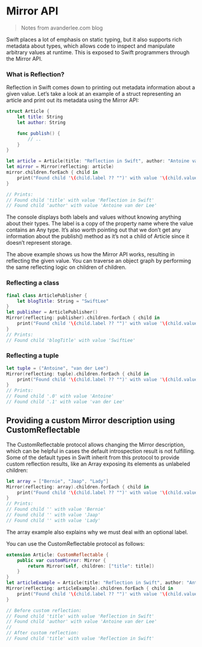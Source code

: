 # Mirror API

> Notes from avanderlee.com blog

Swift places a lot of emphasis on static typing, but it also supports rich metadata about types, which allows code to inspect and manipulate arbitrary values at runtime. This is exposed to Swift programmers through the Mirror API.

### What is Reflection?

Reflection in Swift comes down to printing out metadata information about a given value. Let’s take a look at an example of a struct representing an article and print out its metadata using the Mirror API:

```swift
struct Article {
    let title: String
    let author: String

    func publish() {
        // ..
    }
}

let article = Article(title: "Reflection in Swift", author: "Antoine van der Lee")
let mirror = Mirror(reflecting: article)
mirror.children.forEach { child in
    print("Found child '\(child.label ?? "")' with value '\(child.value)'")
}

// Prints:
// Found child 'title' with value 'Reflection in Swift'
// Found child 'author' with value 'Antoine van der Lee'
```

The console displays both labels and values without knowing anything about their types. The label is a copy of the property name where the value contains an Any type. It’s also worth pointing out that we don’t get any information about the publish() method as it’s not a child of Article since it doesn’t represent storage.

The above example shows us how the Mirror API works, resulting in reflecting the given value. You can traverse an object graph by performing the same reflecting logic on children of children.

### Reflecting a class

```Swift
final class ArticlePublisher {
    let blogTitle: String = "SwiftLee"
}
let publisher = ArticlePublisher()
Mirror(reflecting: publisher).children.forEach { child in
    print("Found child '\(child.label ?? "")' with value '\(child.value)'")
}
// Prints:
// Found child 'blogTitle' with value 'SwiftLee'
```

### Reflecting a tuple

```Swift
let tuple = ("Antoine", "van der Lee")
Mirror(reflecting: tuple).children.forEach { child in
    print("Found child '\(child.label ?? "")' with value '\(child.value)'")
}
// Prints:
// Found child '.0' with value 'Antoine'
// Found child '.1' with value 'van der Lee'
```

## Providing a custom Mirror description using CustomReflectable

The CustomReflectable protocol allows changing the Mirror description, which can be helpful in cases the default introspection result is not fulfilling. Some of the default types in Swift inherit from this protocol to provide custom reflection results, like an Array exposing its elements as unlabeled children:

```Swift
let array = ["Bernie", "Jaap", "Lady"]
Mirror(reflecting: array).children.forEach { child in
    print("Found child '\(child.label ?? "")' with value '\(child.value)'")
}
// Prints:
// Found child '' with value 'Bernie'
// Found child '' with value 'Jaap'
// Found child '' with value 'Lady'
```

The array example also explains why we must deal with an optional label.

You can use the CustomReflectable protocol as follows:

```Swift
extension Article: CustomReflectable {
    public var customMirror: Mirror {
        return Mirror(self, children: ["title": title])
    }
}
let articleExample = Article(title: "Reflection in Swift", author: "Antoine van der Lee")
Mirror(reflecting: articleExample).children.forEach { child in
    print("Found child '\(child.label ?? "")' with value '\(child.value)'")
}

// Before custom reflection:
// Found child 'title' with value 'Reflection in Swift'
// Found child 'author' with value 'Antoine van der Lee'
//
// After custom reflection:
// Found child 'title' with value 'Reflection in Swift'
```
